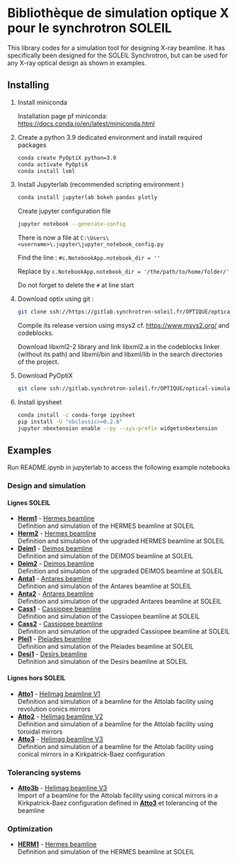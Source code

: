 Bibliothèque de simulation optique X pour le synchrotron SOLEIL
===============================================================
This library codes for a simulation tool for designing X-ray beamline. It has specifically
been designed for the SOLEIL Synchrotron, but can be used for any X-ray optical design as shown in examples.
 

Installing
----------

1. Install miniconda

   Installation page pf miniconda: https://docs.conda.io/en/latest/miniconda.html

2. Create a python 3.9 dedicated environment and install required packages

   ```bash
   conda create PyOptiX python=3.9
   conda activate PyOptiX
   conda install lxml
   ```

3. Install Jupyterlab (recommended scripting environment )

   ```bash
   conda install jupyterlab bokeh pandas plotly
   ```

   Create jupyter configuration file

   ```bash
   jupyter notebook --generate-config
   ```

   There is now a file at `C:\Users\<username>\.jupyter\jupyter_notebook_config.py`

   Find the line : `#c.NotebookApp.notebook_dir = ''`

   Replace by `c.NotebookApp.notebook_dir = '/the/path/to/home/folder/'`

   Do not forget to delete the `#` at line start

4. Download optix using git :

   ```bash
   git clone ssh://https://gitlab.synchrotron-soleil.fr/OPTIQUE/optical-simulation/optix
   ```

   Compile its release version using msys2 cf. https://www.msys2.org/ and codeblocks.

   Download libxml2-2 library and link libxml2.a in the codeblocks linker (without its path) and libxml/bin and libxml/lib in the search directories of the project.

5. Download PyOptiX

   ```bash
   git clone ssh://gitlab.synchrotron-soleil.fr/OPTIQUE/optical-simulation/PyOptiX
   ```

6. Install ipysheet

   ```bash
   conda install -c conda-forge ipysheet
   pip install -U "nbclassic>=0.2.8"
   jupyter nbextension enable --py --sys-prefix widgetsnbextension
   ```

Examples
--------
Run README.ipynb in jupyterlab to access the following example notebooks

### Design and simulation

#### Lignes SOLEIL
- **[Herm1](Hermes%20notebook.ipynb)** - [Hermes beamline](Hermes%20notebook.ipynb)  
Definition and simulation of the HERMES beamline at SOLEIL
- **[Herm2](HermesUP%20notebook.ipynb)** - [Hermes beamline](HermesUP%20notebook.ipynb)  
Definition and simulation of the upgraded HERMES beamline at SOLEIL
- **[Deim1](Deimos%20notebook.ipynb)** - [Deimos beamline](Deimos%20notebook.ipynb)  
Definition and simulation of the DEIMOS beamline at SOLEIL
- **[Deim2](DeimosUP%20notebook.ipynb)** - [Deimos beamline](DeimosUP%20notebook.ipynb)  
Definition and simulation of the upgraded DEIMOS beamline at SOLEIL
- **[Anta1](Antares%20notebook.ipynb)** - [Antares beamline](Antares%20notebook.ipynb)  
Definition and simulation of the Antares beamline at SOLEIL
- **[Anta2](AntaresUP%20notebook.ipynb)** - [Antares beamline](AntaresUP%20notebook.ipynb)  
Definition and simulation of the upgraded Antares beamline at SOLEIL
- **[Cass1](Cassiopee%20notebook.ipynb)** - [Cassiopee beamline](Cassiopee%20notebook.ipynb)  
Definition and simulation of the Cassiopee beamline at SOLEIL
- **[Cass2](CassiopeeUP%20notebook.ipynb)** - [Cassiopee beamline](CassiopeeUP%20notebook.ipynb)  
Definition and simulation of the upgraded Cassiopee beamline at SOLEIL
- **[Plei1](Pleiades%20notebook.ipynb)** - [Pleiades beamline](Pleiades%20notebook.ipynb)  
Definition and simulation of the Pleiades beamline at SOLEIL
- **[Desi1](Desirs%20notebook.ipynb)** - [Desirs beamline](Desirs%20notebook.ipynb)  
Definition and simulation of the Desirs beamline at SOLEIL



#### Lignes hors SOLEIL
- **[Atto1](Ellipse%20Helimag.ipynb)** - [Helimag beamline V1](Ellipse%20Helimag.ipynb)  
Definition and simulation of a beamline for the Attolab facility using revolution conics mirrors
- **[Atto2](Wolter%20Helimag.ipynb)** - [Helimag beamline V2](Wolter%20Helimag.ipynb)  
Definition and simulation of a beamline for the Attolab facility using toroidal mirrors 
- **[Atto3](KB_HELIMAG.ipynb)** - [Helimag beamline V3](KB_HELIMAG.ipynb)  
Definition and simulation of a beamline for the Attolab facility using conical mirrors in a Kirkpatrick-Baez configuration 


### Tolerancing systems
- **[Atto3b](KB_HELIMAG_tolerancing.ipynb)** - [Helimag beamline V3](KB_HELIMAG_tolerancing.ipynb)  
	Import of a beamline for the Attolab facility using conical mirrors in a Kirkpatrick-Baez configuration defined in
	**[Atto3](KB_HELIMAG.ipynb)** et tolerancing of the beamline

### Optimization
- **[HERM1](Hermes%20notebook.ipynb)** - [Hermes beamline](Hermes%20notebook.ipynb)  
Definition and simulation of the HERMES beamline at SOLEIL
